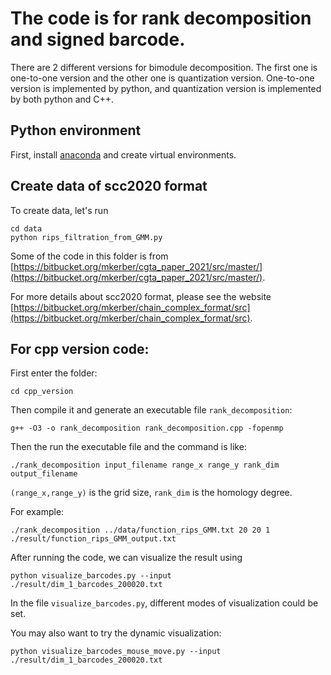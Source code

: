 # The code is for rank decomposition and signed barcode.

There are 2 different versions for bimodule decomposition. The first one is one-to-one version and the other one is quantization version. One-to-one version is implemented by python, and quantization version is implemented by both python and C++.

## Python environment
First, install [anaconda](https://docs.anaconda.com/anaconda/user-guide/getting-started/) and create virtual environments. 

## Create data of scc2020 format
To create data, let's run
```
cd data
python rips_filtration_from_GMM.py 
```
Some of the code in this folder is from [https://bitbucket.org/mkerber/cgta_paper_2021/src/master/](https://bitbucket.org/mkerber/cgta_paper_2021/src/master/).

For more details about scc2020 format, please see the website [https://bitbucket.org/mkerber/chain_complex_format/src](https://bitbucket.org/mkerber/chain_complex_format/src).


## For cpp version code:  
First enter the folder:
```
cd cpp_version
```
Then compile it and generate an executable file `rank_decomposition`:
```
g++ -O3 -o rank_decomposition rank_decomposition.cpp -fopenmp
```

Then the run the executable file and the command is like:  
```
./rank_decomposition input_filename range_x range_y rank_dim output_filename
```
`(range_x,range_y)` is the grid size, `rank_dim` is the homology degree.

For example: 
```
./rank_decomposition ../data/function_rips_GMM.txt 20 20 1 ./result/function_rips_GMM_output.txt
```

After running the code, we can visualize the result using
```
python visualize_barcodes.py --input  ./result/dim_1_barcodes_200020.txt
```
In the file `visualize_barcodes.py`, different modes of visualization could be set.

You may also want to try the dynamic visualization:
```
python visualize_barcodes_mouse_move.py --input ./result/dim_1_barcodes_200020.txt
```


